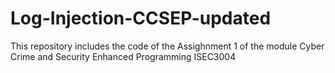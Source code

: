 # Log-Injection-CCSEP-updated
This repository includes the code of the Assighnment 1 of the module Cyber Crime and Security Enhanced Programming ISEC3004 
